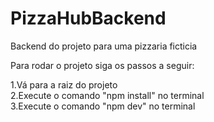 # PizzaHubBackend
Backend do projeto para uma pizzaria ficticia

Para rodar o projeto siga os passos a seguir:

1.Vá para a raiz do projeto</br>
2.Execute o comando "npm install" no terminal</br>
3.Execute o comando "npm dev" no terminal</br>
